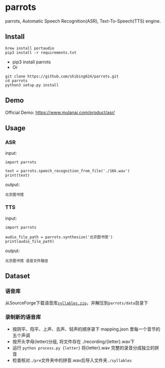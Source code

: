 # parrots
parrots, Automatic Speech Recognition(ASR), Text-To-Speech(TTS) engine.


## Install
```
brew install portaudio
pip3 install -r requirements.txt
```

* pip3 install parrots
* Or
```
git clone https://github.com/shibing624/parrots.git
cd parrots
python3 setup.py install
```

## Demo
Official Demo: https://www.mulanai.com/product/asr/

## Usage
### ASR
input:
```
import parrots

text = parrots.speech_recognition_from_file('./16k.wav')
print(text)

```

output:
```
北京图书馆
```

### TTS
input:
```
import parrots

audio_file_path = parrots.synthesize('北京图书馆')
print(audio_file_path)

```

output:
```
北京图书馆 语音文件路径
```

## Dataset

### 语音库
从SourceForge下载语音库[`syllables.zip`](https://sourceforge.net/projects/hantts/files/?source=navbar)，并解压到`parrots/data`目录下

### 录制新的语音库
- 按阴平、阳平、上声、去声、轻声的顺序录下 mapping.json 里每一个音节的五个声调
- 按开头字母(letter)分组, 将文件存在 ./recording/{letter}.wav下
- 运行 `python process.py {letter}` 将{letter}.wav 完整的录音分成独立的拼音
- 检查核对`./pre`文件夹中的拼音.wav后导入文件夹`./syllables`

